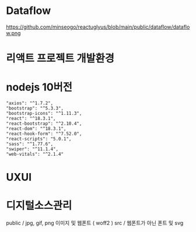 # Dataflow
https://github.com/minseogo/reactuglyus/blob/main/public/dataflow/dataflow.png

# 리액트 프로젝트 개발환경
# nodejs 10버전

    "axios": "^1.7.2",
    "bootstrap": "^5.3.3",
    "bootstrap-icons": "^1.11.3",
    "react": "^18.3.1",
    "react-bootstrap": "^2.10.4",
    "react-dom": "^18.3.1",
    "react-hook-form": "^7.52.0",
    "react-scripts": "5.0.1",
    "sass": "^1.77.6",
    "swiper": "^11.1.4",
    "web-vitals": "^2.1.4"

# UXUI

# 디지털소스관리
public / jpg, gif, png 이미지 및 웹폰트 ( woff2 )
src / 웹폰트가 아닌 폰트 및 svg